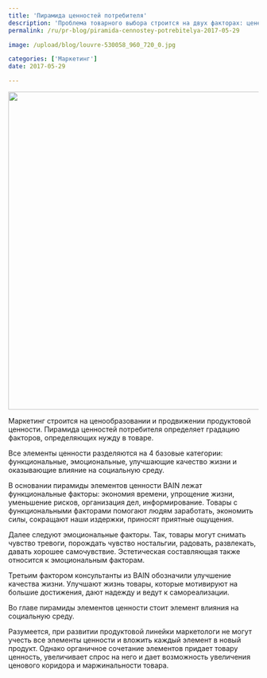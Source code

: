 ```yaml
---
title: 'Пирамида ценностей потребителя'
description: 'Проблема товарного выбора строится на двух факторах: цене товара и его полезности. Что лежит в основе архитектуры потребительского выбора? Консалтинговая группа «Полилог» раскрывает понятие потребительской ценности. Маркетинг строится на ценообразовании и продвижении продуктовой ценности. Пирамида ценностей потребителя определяет градацию факторов, определяющих нужду в товаре.'
permalink: /ru/pr-blog/piramida-cennostey-potrebitelya-2017-05-29

image: /upload/blog/louvre-530058_960_720_0.jpg

categories: ['Маркетинг']
date: 2017-05-29

---
```


<img src="{{ site.assets }}/upload/blog/louvre-530058_960_720_0.jpg" width="960" height="640" alt="">
<p>Маркетинг строится на ценообразовании и продвижении продуктовой ценности. Пирамида ценностей потребителя определяет градацию факторов, определяющих нужду в товаре.</p>
<p>Все элементы ценности разделяются на 4 базовые категории: функциональные, эмоциональные, улучшающие качество жизни и оказывающие влияние на социальную среду.</p>
<p>В основании пирамиды элементов ценности BAIN лежат функциональные факторы: экономия времени, упрощение жизни, уменьшение рисков, организация дел, информирование. Товары с функциональными факторами помогают людям заработать, экономить силы, сокращают наши издержки, приносят приятные ощущения.</p>
<p>Далее следуют эмоциональные факторы. Так, товары могут снимать чувство тревоги, порождать чувство ностальгии, радовать, развлекать, давать хорошее самочувствие. Эстетическая составляющая также относится к эмоциональным факторам.</p>
<p>Третьим фактором консультанты из BAIN обозначили улучшение качества жизни. Улучшают жизнь товары, которые мотивируют на большие достижения, дают надежду и ведут к самореализации.</p>
<p>Во главе пирамиды элементов ценности стоит элемент влияния на социальную среду.</p>
<p>Разумеется, при развитии продуктовой линейки маркетологи не могут учесть все элементы ценности и вложить каждый элемент в новый продукт. Однако органичное сочетание элементов придает товару ценность, увеличивает спрос на него и дает возможность увеличения ценового коридора и маржинальности товара.</p>

